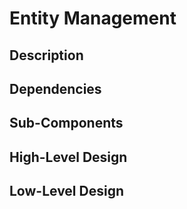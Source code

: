 # Entity Management

## Description

## Dependencies

## Sub-Components

## High-Level Design

## Low-Level Design
